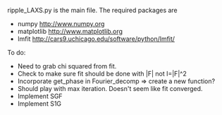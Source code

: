 ripple_LAXS.py is the main file. The required packages are

- numpy http://www.numpy.org
- matplotlib http://www.matplotlib.org
- lmfit http://cars9.uchicago.edu/software/python/lmfit/

To do:

- Need to grab chi squared from fit.
- Check to make sure fit should be done with |F| not I=|F|^2
- Incorporate get_phase in Fourier_decomp => create a new function?
- Should play with max iteration. Doesn't seem like fit converged.
- Implement SGF
- Implement S1G
